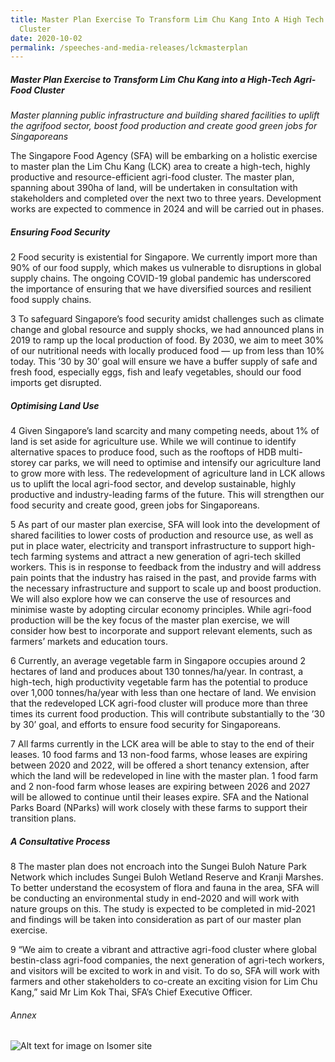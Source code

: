 ```yaml
---
title: Master Plan Exercise To Transform Lim Chu Kang Into A High Tech Agri Food
  Cluster
date: 2020-10-02
permalink: /speeches-and-media-releases/lckmasterplan
---
```

##### Master Plan Exercise to Transform Lim Chu Kang into a High-Tech Agri-Food Cluster
*Master planning public infrastructure and building shared facilities to uplift the agrifood sector, boost food production and create good green jobs for Singaporeans*

The Singapore Food Agency (SFA) will be embarking on a holistic exercise to master plan the Lim Chu Kang (LCK) area to create a high-tech, highly productive and resource-efficient agri-food cluster. The master plan, spanning about 390ha of
land, will be undertaken in consultation with stakeholders and completed over the next two to three years. Development works are expected to commence in 2024 and will be carried out in phases.
##### Ensuring Food Security
2 Food security is existential for Singapore. We currently import more than 90% of our food supply, which makes us vulnerable to disruptions in global supply chains. The ongoing COVID-19 global pandemic has underscored the importance of ensuring that we have diversified sources and resilient food supply chains.

3 To safeguard Singapore’s food security amidst challenges such as climate change and global resource and supply shocks, we had announced plans in 2019 to ramp up the local production of food. By 2030, we aim to meet 30% of our nutritional needs with locally produced food ― up from less than 10% today. This ’30 by 30’ goal will ensure we have a buffer supply of safe and fresh food, especially eggs, fish and
leafy vegetables, should our food imports get disrupted.

##### Optimising Land Use
4 Given Singapore’s land scarcity and many competing needs, about 1% of land is set aside for agriculture use. While we will continue to identify alternative spaces to produce food, such as the rooftops of HDB multi-storey car parks, we will need to optimise and intensify our agriculture land to grow more with less. The redevelopment of agriculture land in LCK allows us to uplift the local agri-food sector, and develop sustainable, highly productive and industry-leading farms of the future. This will strengthen our food security and create good, green jobs for Singaporeans.

5 As part of our master plan exercise, SFA will look into the development of shared facilities to lower costs of production and resource use, as well as put in place water, electricity and transport infrastructure to support high-tech farming systems and attract a new generation of agri-tech skilled workers. This is in response to feedback from the industry and will address pain points that the industry has raised in the past, and provide farms with the necessary infrastructure and support to scale up and boost production. We will also explore how we can conserve the use of resources and minimise waste by adopting circular economy principles. While agri-food production
will be the key focus of the master plan exercise, we will consider how best to incorporate and support relevant elements, such as farmers’ markets and education
tours.

6 Currently, an average vegetable farm in Singapore occupies around 2 hectares of land and produces about 130 tonnes/ha/year. In contrast, a high-tech, high productivity vegetable farm has the potential to produce over 1,000 tonnes/ha/year with less than one hectare of land. We envision that the redeveloped LCK agri-food cluster will produce more than three times its current food production. This will contribute substantially to the ’30 by 30’ goal, and efforts to ensure food security for Singaporeans.

7 All farms currently in the LCK area will be able to stay to the end of their leases. 10 food farms and 13 non-food farms, whose leases are expiring between 2020 and 2022, will be offered a short tenancy extension, after which the land will be
redeveloped in line with the master plan. 1 food farm and 2 non-food farm whose leases are expiring between 2026 and 2027 will be allowed to continue until their leases expire. SFA and the National Parks Board (NParks) will work closely with these farms to support their transition plans. 

##### A Consultative Process
8 The master plan does not encroach into the Sungei Buloh Nature Park Network which includes Sungei Buloh Wetland Reserve and Kranji Marshes. To better understand the ecosystem of flora and fauna in the area, SFA will be conducting an environmental study in end-2020 and will work with nature groups on this. The study is expected to be completed in mid-2021 and findings will be taken into consideration as part of our master plan exercise.

9 “We aim to create a vibrant and attractive agri-food cluster where global bestin-class agri-food companies, the next generation of agri-tech workers, and visitors will be excited to work in and visit. To do so, SFA will work with farmers and other stakeholders to co-create an exciting vision for Lim Chu Kang,” said Mr Lim Kok Thai, SFA’s Chief Executive Officer. 

###### Annex
![Alt text for image on Isomer site](/images/lck%20map-01.png)